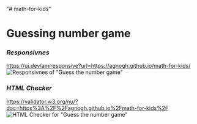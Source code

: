"# math-for-kids" 

# Guessing number game




### *Responsivnes* 
https://ui.dev/amiresponsive?url=https://agnogh.github.io/math-for-kids/
![Responsivnes of "Guess the number game"](../math-for-kids/assests/images/Responsivnes.jpg)

### *HTML Checker*
https://validator.w3.org/nu/?doc=https%3A%2F%2Fagnogh.github.io%2Fmath-for-kids%2F
![HTML Checker for "Guess the number game"](../math-for-kids/assests/images/HTML%20Checker.jpg)